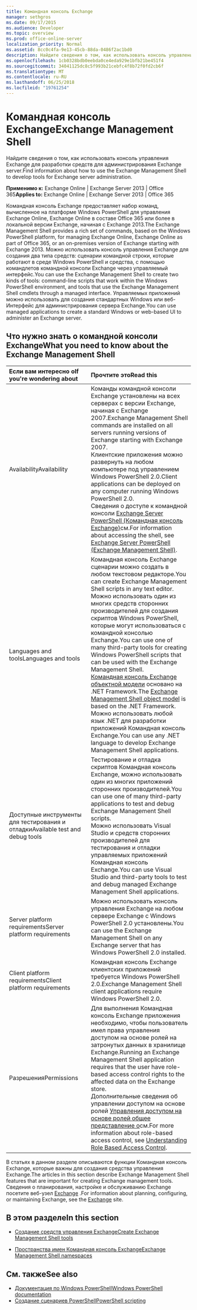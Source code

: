 ```yaml
---
title: Командная консоль Exchange
manager: sethgros
ms.date: 09/17/2015
ms.audience: Developer
ms.topic: overview
ms.prod: office-online-server
localization_priority: Normal
ms.assetid: 8cc0c4fa-9e13-45cb-88da-0486f2ac1bd0
description: Найдите сведения о том, как использовать консоль управления Exchange для разработки средств для администрирования Exchange server.
ms.openlocfilehash: 1cb0328bdb0eebda0ce4eda929e1bfb21be451f4
ms.sourcegitcommit: 34041125dc8c5f993b21cebfc4f8b72f0fd2cb6f
ms.translationtype: MT
ms.contentlocale: ru-RU
ms.lasthandoff: 06/25/2018
ms.locfileid: "19761254"
---
```

# <a name="exchange-management-shell"></a><span data-ttu-id="856b3-103">Командная консоль Exchange</span><span class="sxs-lookup"><span data-stu-id="856b3-103">Exchange Management Shell</span></span>

<span data-ttu-id="856b3-104">Найдите сведения о том, как использовать консоль управления Exchange для разработки средств для администрирования Exchange server.</span><span class="sxs-lookup"><span data-stu-id="856b3-104">Find information about how to use the Exchange Management Shell to develop tools for Exchange server administration.</span></span>
  
<span data-ttu-id="856b3-105">**Применимо к:** Exchange Online | Exchange Server 2013 | Office 365</span><span class="sxs-lookup"><span data-stu-id="856b3-105">**Applies to:** Exchange Online | Exchange Server 2013 | Office 365</span></span>
  
<span data-ttu-id="856b3-106">Командная консоль Exchange предоставляет набор команд, вычисленное на платформе Windows PowerShell для управления Exchange Online, Exchange Online в составе Office 365 или более в локальной версии Exchange, начиная с Exchange 2013.</span><span class="sxs-lookup"><span data-stu-id="856b3-106">The Exchange Management Shell provides a rich set of commands, based on the Windows PowerShell platform, for managing Exchange Online, Exchange Online as part of Office 365, or an on-premises version of Exchange starting with Exchange 2013.</span></span> <span data-ttu-id="856b3-107">Можно использовать консоль управления Exchange для создания два типа средств: сценарии командной строки, которые работают в среде Windows PowerShell и средства, с помощью командлетов командной консоли Exchange через управляемый интерфейс.</span><span class="sxs-lookup"><span data-stu-id="856b3-107">You can use the Exchange Management Shell to create two kinds of tools: command-line scripts that work within the Windows PowerShell environment, and tools that use the Exchange Management Shell cmdlets through a managed interface.</span></span> <span data-ttu-id="856b3-108">Управляемых приложений можно использовать для создания стандартных Windows или веб-Интерфейс для администрирования сервера Exchange.</span><span class="sxs-lookup"><span data-stu-id="856b3-108">You can use managed applications to create a standard Windows or web-based UI to administer an Exchange server.</span></span> 
  
## <a name="what-you-need-to-know-about-the-exchange-management-shell"></a><span data-ttu-id="856b3-109">Что нужно знать о командной консоли Exchange</span><span class="sxs-lookup"><span data-stu-id="856b3-109">What you need to know about the Exchange Management Shell</span></span>

|<span data-ttu-id="856b3-110">Если вам интересно о</span><span class="sxs-lookup"><span data-stu-id="856b3-110">If you're wondering about</span></span>|<span data-ttu-id="856b3-111">Прочтите это</span><span class="sxs-lookup"><span data-stu-id="856b3-111">Read this</span></span>|
|:-----|:-----|
|<span data-ttu-id="856b3-112">Availability</span><span class="sxs-lookup"><span data-stu-id="856b3-112">Availability</span></span>  <br/> |<span data-ttu-id="856b3-113">Команды командной консоли Exchange установлены на всех серверах с версии Exchange, начиная с Exchange 2007.</span><span class="sxs-lookup"><span data-stu-id="856b3-113">Exchange Management Shell commands are installed on all servers running versions of Exchange starting with Exchange 2007.</span></span><br/><span data-ttu-id="856b3-114">Клиентские приложения можно развернуть на любом компьютере под управлением Windows PowerShell 2.0.</span><span class="sxs-lookup"><span data-stu-id="856b3-114">Client applications can be deployed on any computer running Windows PowerShell 2.0.</span></span><br/> <span data-ttu-id="856b3-115">Сведения о доступе к командной консоли [Exchange Server PowerShell (Командная консоль Exchange)](https://docs.microsoft.com/en-us/powershell/exchange/exchange-server/exchange-management-shell?view=exchange-ps)см.</span><span class="sxs-lookup"><span data-stu-id="856b3-115">For information about accessing the shell, see [Exchange Server PowerShell (Exchange Management Shell)](https://docs.microsoft.com/en-us/powershell/exchange/exchange-server/exchange-management-shell?view=exchange-ps).</span></span>  <br/> |
|<span data-ttu-id="856b3-116">Languages and tools</span><span class="sxs-lookup"><span data-stu-id="856b3-116">Languages and tools</span></span>  <br/> |<span data-ttu-id="856b3-117">Командная консоль Exchange сценарии можно создать в любом текстовом редакторе.</span><span class="sxs-lookup"><span data-stu-id="856b3-117">You can create Exchange Management Shell scripts in any text editor.</span></span><br/><span data-ttu-id="856b3-118">Можно использовать один из многих средств сторонних производителей для создания скриптов Windows PowerShell, которые могут использоваться с командной консолью Exchange.</span><span class="sxs-lookup"><span data-stu-id="856b3-118">You can use one of many third-party tools for creating Windows PowerShell scripts that can be used with the Exchange Management Shell.</span></span>  <br/> <span data-ttu-id="856b3-119">[Командная консоль Exchange объектной модели](exchange-management-shell-namespaces.md) основано на .NET Framework.</span><span class="sxs-lookup"><span data-stu-id="856b3-119">The [Exchange Management Shell object model](exchange-management-shell-namespaces.md) is based on the .NET Framework.</span></span><br/><span data-ttu-id="856b3-120">Можно использовать любой язык .NET для разработки приложений Командная консоль Exchange.</span><span class="sxs-lookup"><span data-stu-id="856b3-120">You can use any .NET language to develop Exchange Management Shell applications.</span></span>  <br/> |
|<span data-ttu-id="856b3-121">Доступные инструменты для тестирования и отладки</span><span class="sxs-lookup"><span data-stu-id="856b3-121">Available test and debug tools</span></span>  <br/> |<span data-ttu-id="856b3-122">Тестирование и отладка скриптов Командная консоль Exchange, можно использовать один из многих приложений сторонних производителей.</span><span class="sxs-lookup"><span data-stu-id="856b3-122">You can use one of many third-party applications to test and debug Exchange Management Shell scripts.</span></span>  <br/> <span data-ttu-id="856b3-123">Можно использовать Visual Studio и средств сторонних производителей для тестирования и отладки управляемых приложений Командная консоль Exchange.</span><span class="sxs-lookup"><span data-stu-id="856b3-123">You can use Visual Studio and third-party tools to test and debug managed Exchange Management Shell applications.</span></span>  <br/> |
|<span data-ttu-id="856b3-124">Server platform requirements</span><span class="sxs-lookup"><span data-stu-id="856b3-124">Server platform requirements</span></span>  <br/> |<span data-ttu-id="856b3-125">Можно использовать консоль управления Exchange на любом сервере Exchange с Windows PowerShell 2.0 установлены.</span><span class="sxs-lookup"><span data-stu-id="856b3-125">You can use the Exchange Management Shell on any Exchange server that has Windows PowerShell 2.0 installed.</span></span>  <br/> |
|<span data-ttu-id="856b3-126">Client platform requirements</span><span class="sxs-lookup"><span data-stu-id="856b3-126">Client platform requirements</span></span>  <br/> |<span data-ttu-id="856b3-127">Командная консоль Exchange клиентских приложений требуется Windows PowerShell 2.0.</span><span class="sxs-lookup"><span data-stu-id="856b3-127">Exchange Management Shell client applications require Windows PowerShell 2.0.</span></span>  <br/> |
|<span data-ttu-id="856b3-128">Разрешения</span><span class="sxs-lookup"><span data-stu-id="856b3-128">Permissions</span></span>  <br/> |<span data-ttu-id="856b3-129">Для выполнения Командная консоль Exchange приложения необходимо, чтобы пользователь имел права управления доступом на основе ролей на затронутых данных в хранилище Exchange.</span><span class="sxs-lookup"><span data-stu-id="856b3-129">Running an Exchange Management Shell application requires that the user have role-based access control rights to the affected data on the Exchange store.</span></span><br/><span data-ttu-id="856b3-130">Дополнительные сведения об управлении доступом на основе ролей [Управления доступом на основе ролей общее представление о](http://technet.microsoft.com/en-us/library/dd298183.aspx)см.</span><span class="sxs-lookup"><span data-stu-id="856b3-130">For more information about role-based access control, see [Understanding Role Based Access Control](http://technet.microsoft.com/en-us/library/dd298183.aspx).</span></span>  <br/> |
   
<span data-ttu-id="856b3-131">В статьях в данном разделе описываются функции Командная консоль Exchange, которые важны для создания средства управления Exchange.</span><span class="sxs-lookup"><span data-stu-id="856b3-131">The articles in this section describe Exchange Management Shell features that are important for creating Exchange management tools.</span></span> <span data-ttu-id="856b3-132">Сведения о планирования, настройке и обслуживанию Exchange посетите веб-узел [Exchange](https://docs.microsoft.com/en-us/exchange/) .</span><span class="sxs-lookup"><span data-stu-id="856b3-132">For information about planning, configuring, or maintaining Exchange, see the [Exchange](https://docs.microsoft.com/en-us/exchange/) site.</span></span>
  
## <a name="in-this-section"></a><span data-ttu-id="856b3-133">В этом разделе</span><span class="sxs-lookup"><span data-stu-id="856b3-133">In this section</span></span>

- [<span data-ttu-id="856b3-134">Создание средств управления Exchange</span><span class="sxs-lookup"><span data-stu-id="856b3-134">Create Exchange Management Shell tools</span></span>](create-exchange-management-shell-tools.md)
    
- [<span data-ttu-id="856b3-135">Пространства имен Командная консоль Exchange</span><span class="sxs-lookup"><span data-stu-id="856b3-135">Exchange Management Shell namespaces</span></span>](exchange-management-shell-namespaces.md)
    
## <a name="see-also"></a><span data-ttu-id="856b3-136">См. также</span><span class="sxs-lookup"><span data-stu-id="856b3-136">See also</span></span>
  
- [<span data-ttu-id="856b3-137">Документация по Windows PowerShell</span><span class="sxs-lookup"><span data-stu-id="856b3-137">Windows PowerShell documentation</span></span>](https://docs.microsoft.com/en-us/powershell/scripting/getting-started/getting-started-with-windows-powershell?view=powershell-6)
- [<span data-ttu-id="856b3-138">Создание сценариев PowerShell</span><span class="sxs-lookup"><span data-stu-id="856b3-138">PowerShell scripting</span></span>](https://docs.microsoft.com/en-us/powershell/scripting/powershell-scripting?view=powershell-6)
    

